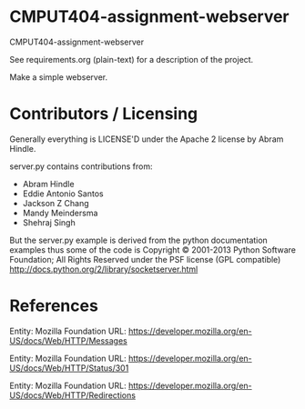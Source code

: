 CMPUT404-assignment-webserver
=============================

CMPUT404-assignment-webserver

See requirements.org (plain-text) for a description of the project.

Make a simple webserver.

Contributors / Licensing
========================

Generally everything is LICENSE'D under the Apache 2 license by Abram Hindle.

server.py contains contributions from:

* Abram Hindle
* Eddie Antonio Santos
* Jackson Z Chang
* Mandy Meindersma 
* Shehraj Singh

But the server.py example is derived from the python documentation
examples thus some of the code is Copyright © 2001-2013 Python
Software Foundation; All Rights Reserved under the PSF license (GPL
compatible) http://docs.python.org/2/library/socketserver.html

References
========================
Entity: Mozilla Foundation
URL: https://developer.mozilla.org/en-US/docs/Web/HTTP/Messages

Entity: Mozilla Foundation
URL: https://developer.mozilla.org/en-US/docs/Web/HTTP/Status/301

Entity: Mozilla Foundation
URL: https://developer.mozilla.org/en-US/docs/Web/HTTP/Redirections

